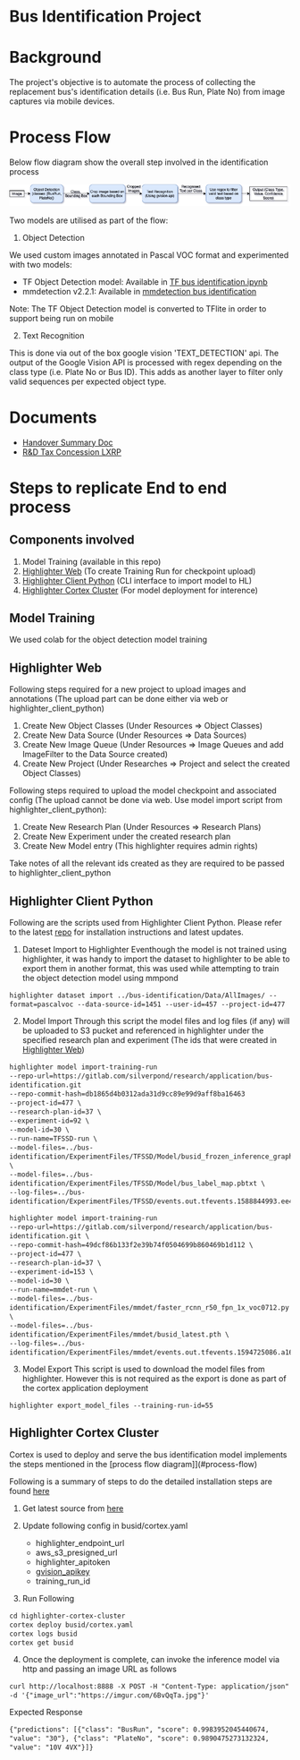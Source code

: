 # Bus Identification Project

# Background 
The project's objective is to automate the process of collecting the replacement bus's identification details (i.e. Bus Run, Plate No) from image captures via mobile devices.

# Process Flow
Below flow diagram show the overall step involved in the identification process

![Alt text](doc/BusIDFlow.png?raw=true "Bus Identification Process Flow")

Two models are utilised as part of the flow:

1. Object Detection

We used custom images annotated in Pascal VOC format and experimented with two models:

- TF Object Detection model: Available in [TF bus identification.ipynb](https://gitlab.com/silverpond/research/application/bus-identification/-/blob/master/TF%20bus%20identification.ipynb)
- mmdetection v2.2.1: Available in [mmdetection bus identification](https://gitlab.com/silverpond/research/application/bus-identification/-/blob/master/mmdetection%20bus%20identification.ipynb)

Note: The TF Object Detection model is converted to TFlite in order to support being run on mobile

2. Text Recognition

This is done via out of the box google vision 'TEXT_DETECTION' api.
The output of the Google Vision API is processed with regex depending on the class type (i.e. Plate No or Bus ID). This adds as another layer to filter only valid sequences per expected object type.

# Documents
- [Handover Summary Doc](https://docs.google.com/document/d/1Hv95ZnxsNoY3RQTt3Ju-paVXvyPT9_uQAkjMPl5wBN0/edit)
- [R&D Tax Concession LXRP](https://drive.google.com/file/d/1Wl9x5uYjHwK8F9rpUMGezQj6QpF9Qco-/view?usp=sharing)

# Steps to replicate End to end process

## Components involved
1. Model Training (available in this repo)
2. [Highlighter Web](https://highlighter.ai/dashboard) (To create Training Run for checkpoint upload)
3. [Highlighter Client Python](https://gitlab.com/silverpond/products/highlighter/highlighter_client_python) (CLI interface to import model to HL)
4. [Highlighter Cortex Cluster](https://gitlab.com/silverpond/infrastructure/highlighter-cortex-cluster/-/tree/busid) (For model deployment for interence)

## Model Training
We used colab for the object detection model training

## Highlighter Web
Following steps required for a new project to upload images and annotations (The upload part can be done either via web or highlighter_client_python)
1. Create New Object Classes (Under Resources => Object Classes)
2. Create New Data Source (Under Resources => Data Sources)
3. Create New Image Queue (Under Resources => Image Queues and add ImageFilter to the Data Source created)
4. Create New Project (Under Researches => Project and select the created Object Classes)

Following steps required to upload the model checkpoint and associated config (The upload cannot be done via web. Use model import script from highlighter_client_python):
1. Create New Research Plan (Under Resources => Research Plans)
2. Create New Experiment under the created research plan
3. Create New Model entry (This highlighter requires admin rights)

Take notes of all the relevant ids created as they are required to be passed to highlighter_client_python

## Highlighter Client Python
Following are the scripts used from Highlighter Client Python. Please refer to the latest [repo](https://gitlab.com/silverpond/products/highlighter/highlighter_client_python) for installation instructions and latest updates.
1. Dateset Import to Highlighter
Eventhough the model is not trained using highlighter, it was handy to import the dataset to highlighter to be able to export them in another format, this was used while attempting to train the object detection model using mmpond

```
highlighter dataset import ../bus-identification/Data/AllImages/ --format=pascalvoc --data-source-id=1451 --user-id=457 --project-id=477
```

2. Model Import
Through this script the model files and log files (if any) will be uploaded to S3 pucket and referenced in highlighter under the specified research plan and experiment (The ids that were created in [Highlighter Web](#highlighter-web))

```
highlighter model import-training-run 
--repo-url=https://gitlab.com/silverpond/research/application/bus-identification.git 
--repo-commit-hash=db1865d4b0312ada31d9cc89e99d9aff8ba16463
--project-id=477 \
--research-plan-id=37 \
--experiment-id=92 \
--model-id=30 \
--run-name=TFSSD-run \
--model-files=../bus-identification/ExperimentFiles/TFSSD/Model/busid_frozen_inference_graph.pb \
--model-files=../bus-identification/ExperimentFiles/TFSSD/Model/bus_label_map.pbtxt \
--log-files=../bus-identification/ExperimentFiles/TFSSD/events.out.tfevents.1588844993.ee40f3c056ac
```

```
highlighter model import-training-run 
--repo-url=https://gitlab.com/silverpond/research/application/bus-identification.git \
--repo-commit-hash=49dcf86b133f2e39b74f0504699b860469b1d112 \
--project-id=477 \
--research-plan-id=37 \
--experiment-id=153 \
--model-id=30 \
--run-name=mmdet-run \
--model-files=../bus-identification/ExperimentFiles/mmdet/faster_rcnn_r50_fpn_1x_voc0712.py \
--model-files=../bus-identification/ExperimentFiles/mmdet/busid_latest.pth \
--log-files=../bus-identification/ExperimentFiles/mmdet/events.out.tfevents.1594725086.a166ce7d8c52.1125.0
```

3. Model Export
This script is used to download the model files from highlighter. However this is not required as the export is done as part of the cortex application deployment
```
highlighter export_model_files --training-run-id=55
```

## Highlighter Cortex Cluster

Cortex is used to deploy and serve the bus identification model implements the steps mentioned in the [process flow diagram]](#process-flow)

Following is a summary of steps to do the detailed installation steps are found [here](https://gitlab.com/silverpond/infrastructure/highlighter-cortex-cluster/-/blob/busid/busid/ReadMe.md)
1. Get latest source from [here](https://gitlab.com/silverpond/infrastructure/highlighter-cortex-cluster/-/tree/busid)
2. Update following config in busid/cortex.yaml
    - highlighter_endpoint_url
    - aws_s3_presigned_url
    - highlighter_apitoken 
    - [gvision_apikey](https://cloud.google.com/vision/docs/setup)
    - training_run_id 


3. Run Following
```
cd highlighter-cortex-cluster
cortex deploy busid/cortex.yaml
cortex logs busid
cortex get busid
```
4. Once the deployment is complete, can invoke the inference model via http and passing an image URL as follows
```
curl http://localhost:8888 -X POST -H "Content-Type: application/json" -d '{"image_url":"https://imgur.com/6BvQqTa.jpg"}'
```
Expected Response
```
{"predictions": [{"class": "BusRun", "score": 0.9983952045440674, "value": "30"}, {"class": "PlateNo", "score": 0.9890475273132324, "value": "10V 4VX"}]}
```

